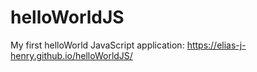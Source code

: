 # helloWorldJS

My first helloWorld JavaScript application:
https://elias-j-henry.github.io/helloWorldJS/

